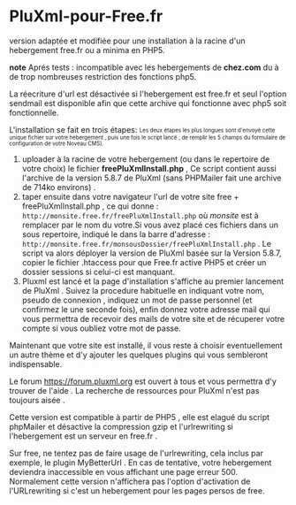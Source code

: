# PluXml-pour-Free.fr
version adaptée et modifiée pour une installation à la racine d'un hebergement free.fr ou a minima en PHP5.

<b>note</b> Aprés tests : incompatible avec les hebergements de <b>chez.com</b> du à de trop nombreuses restriction des fonctions php5.

La réecriture d'url est désactivée si l'hebergement est free.fr et seul l'option sendmail est disponible afin que cette archive qui fonctionne avec php5 soit fonctionnelle.

L'installation se fait en trois étapes:
<sub><sup>Les deux étapes les plus longues sont d'envoyé cette unique fichier sur votre hebergement , puis une fois le script lancé , de remplir les 5 champs du formulaire de configuration de votre Noveau CMS).</sup></sub>

1. uploader à la racine de votre hebergement (ou dans le repertoire de votre choix) le fichier **freePluXmlInstall.php** , Ce script contient aussi  l'archive de la  version 5.8.7 de PluXml (sans PHPMailer fait une archive de 714ko environs) .
2. taper ensuite dans votre navigateur l'url de votre site free + freePluXmlInstall.php , ce qui donne :  `http://monsite.free.fr/freePluXmlInstall.php` où *monsite* est à remplacer par le nom du votre.Si vous avez placé ces fichiers dans un sous repertoire, indiqué le dans la barre d'adresse : `http://monsite.free.fr/monsousDossier/freePluXmlInstall.php` .
Le script va alors déployer la version de PluXml basée sur la Version 5.8.7, copier le fichier .htaccess pour que Free.fr active PHP5 et créer un dossier sessions si celui-ci est manquant.
3. Pluxml est lancé et la page d'installation s'affiche au premier lancement de PluXml . Suivez la procedure habituelle en indiquant votre nom, pseudo de connexion , indiquez un mot de passe personnel (et confirmez le une seconde fois), enfin donnez votre adresse mail qui vous permettra de recevoir des mails de votre site et de récuperer votre compte si vous oubliez votre mot de passe.


Maintenant que votre site est installé, il vous reste à choisir eventuellement un autre thème et d'y ajouter les quelques plugins qui vous sembleront indispensable.

Le forum https://forum.pluxml.org est ouvert à tous et vous permettra d'y trouver de l'aide . La recherche de ressources pour PluXml n'est pas toujours aisée .

 
 Cette version est compatible à partir de PHP5 , elle est elagué du script phpMailer et désactive la compression gzip et l'urlrewriting si l'hebergement est un serveur en free.fr .
 
 Sur free, ne tentez pas de faire usage de l'urlrewriting, cela inclus par exemple, le plugin MyBetterUrl . En cas de tentative, votre hebergement deviendra inaccessible en vous affichant une page erreur 500. Normalement cette version n'affichera pas l'option d'activation de l'URLrewriting si c'est un hebergement pour les pages persos de free.

